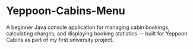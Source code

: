 # Yeppoon-Cabins-Menu
A beginner Java console application for managing cabin bookings, calculating charges, and displaying booking statistics — built for Yeppoon Cabins as part of my first university project.
